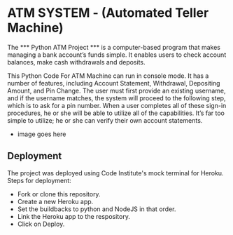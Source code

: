 # ATM SYSTEM - (Automated Teller Machine)

The *** Python ATM Project *** is a computer-based program that makes managing a bank account’s funds simple. It enables users to check account balances, make cash withdrawals and deposits.

This Python Code For ATM Machine can run in console mode. It has a number of features, including Account Statement, Withdrawal, Depositing Amount, and Pin Change. The user must first provide an existing username, and if the username matches, the system will proceed to the following step, which is to ask for a pin number. When a user completes all of these sign-in procedures, he or she will be able to utilize all of the capabilities. It’s far too simple to utilize; he or she can verify their own account statements.

- image goes here

## Deployment

The project was deployed using Code Institute's mock terminal for Heroku.
Steps for deployment:

- Fork or clone this repository.
- Create a new Heroku app.
- Set the buildbacks to python and NodeJS in that order.
- Link the Heroku app to the respository.
- Click on Deploy.


